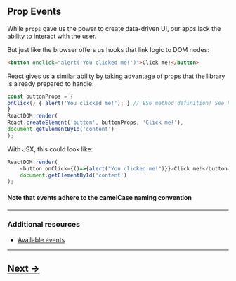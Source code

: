 ## Prop Events

While `props` gave us the power to create data-driven UI, our apps lack the ability to interact with the user.

But just like the browser offers us hooks that link logic to DOM nodes:
```html
<button onclick="alert('You clicked me!')">Click me!</button>
```
React gives us a similar ability by taking advantage of props that the library is already prepared to handle:

```js
const buttonProps = {
onClick() { alert('You clicked me!'); } // ES6 method definition! See https://developer.mozilla.org/...
}
ReactDOM.render(
React.createElement('button', buttonProps, 'Click me!'),
document.getElementById('content')
);
```
With JSX, this could look like:
```js
ReactDOM.render(
    <button onClick={()=>{alert("You clicked me!")}}>Click me!</button>,
    document.getElementById('content')
);
```

#### Note that events adhere to the __camelCase__ naming convention
---
### Additional resources
- [Available events](https://facebook.github.io/react/docs/events.html#reference)

---

## [Next ->](../02.Assignments/10.VotingApp1.md)